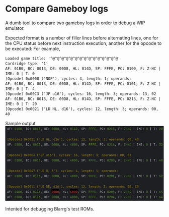 # Compare Gameboy logs
A dumb tool to compare two gameboy logs in order to debug a WIP emulator.

Expected format is a number of filler lines before alternating lines, one for the CPU status before next instruction execution, another for the opcode to be executed:
For example,

```
Loaded game title: '^@^@^@^@^@^@^@^@^@^@^@^@^@^@^@'
Cardridge type: '1'
AF: 01B0, BC: 0013, DE: 00D8, HL: 014D, SP: FFFE, PC: 0100, F: Z-HC | IME: 0 | T: 0
[Opcode] 0x0000 ('NOP'), cycles: 4, length: 1; operands: 
AF: 01B0, BC: 0013, DE: 00D8, HL: 014D, SP: FFFE, PC: 0101, F: Z-HC | IME: 0 | T: 4
[Opcode] 0x00C3 ('JP u16'), cycles: 16, length: 3; operands: 13, 02
AF: 01B0, BC: 0013, DE: 00D8, HL: 014D, SP: FFFE, PC: 0213, F: Z-HC | IME: 0 | T: 20
[Opcode] 0x0021 ('LD HL, d16'), cycles: 12, length: 3; operands: 00, 40
```

Sample output
![output](./imgs/Output.png)

Intented for debugging Blarrg's test ROMs.